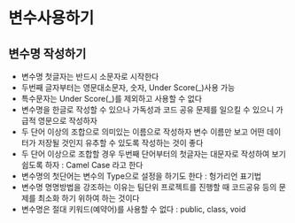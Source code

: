# 변수사용하기

## 변수명 작성하기
* 변수명 첫글자는 반드시 소문자로 시작한다
* 두번째 글자부터는 영문대소문자, 숫자, Under Score(_)사용 가능
* 특수문자는 Under Score(_)를 제외하고 사용할 수 없다
* 변수명을 한글로 작성할 수 있으나 가독성과 코드 공유 문제를 일으킬 수 있으니
가급적 영문으로 작성하자
* 두 단어 이상의 조합으로 의미있는 이름으로 작성하자 변수 이름만 보고 어떤 데이터가
저장될 것인지 유추할 수 있도록 작성하는 것이 좋다
* 두 단어 이상으로 조합할 경우 두번째 단어부터의 첫글자는 대문자로 작성하여 보기
쉽도록 하자 : Camel Case 라고 한다
* 변수명의 첫단어는 변수의 Type으로 설정을 하기도 한다 : 헝가리언 표기법
* 변수명 명명방법을 강조하는 이유는 팀단위 프로젝트를 진행할 때 코드공유 등의
문제를 최소화 하기 위하여 하는 것이다
* 변수명은 절대 키워드(예약어)를 사용할 수 없다 : public, class, void